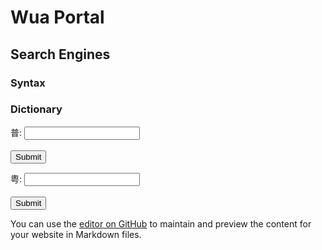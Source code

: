 # Wua Portal


## Search Engines

### Syntax
<script async src="https://cse.google.com/cse.js?cx=3acd834d7218e856f"></script>
<div class="gcse-search"></div>

### Dictionary

<script async src="https://cse.google.com/cse.js?cx=b611564fcb8a8f9f4"></script>
<div class="gcse-search"></div>

<form action="https://chinese.yabla.com/chinese-english-pinyin-dictionary.php" id="form1">
  <label for="chinese">普:</label>
  <input type="text" id="define" name="define"><br><br>
  <input type="submit" value="Submit">
</form>

<form accept-charset="big5" action="https://humanum.arts.cuhk.edu.hk/Lexis/lexi-can/search.php" id="form2">
  <label for="yue">粤:</label>
  <input type="text" id="q" name="q"><br><br>
  <input type="submit" value="Submit">
</form>

You can use the [editor on GitHub](https://github.com/githubwua/githubwua.github.io/edit/main/index.md) to maintain and preview the content for your website in Markdown files.
